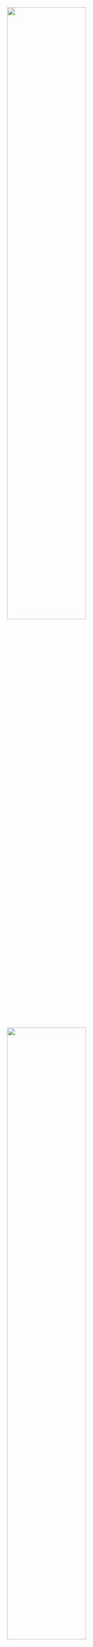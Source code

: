 <div align="center">
  <img width="60%" src="https://raw.githubusercontent.com/wesleydmscn/fcc-coding-interview-prep/main/.github/logo-white.svg?raw=true#gh-dark-mode-only">
  <img width="60%" src="https://raw.githubusercontent.com/wesleydmscn/fcc-coding-interview-prep/main/.github/logo-dark.svg?raw=true#gh-light-mode-only">
  <p align="center">Solutions for freeCodeCamp Coding Interview Prep.</p>
  <p align="center">
    <a href="#about">About</a> · 
    <a href="#algorithms">Algorithms</a> · 
    <a href="#data-structures">Data Structures</a> · 
    <a href="#rosetta-code">Rosetta Code</a> · 
    <a href="#take-home-projects">Take Home Projects</a> · 
    <a href="./LICENSE">License</a>
  </p>
</div>

## About
In this repository you will find only my solutions for all these exercises. 
It's not the best way to do it or the best option to base it on, 
it's just the way I managed to solve them.

## Algorithms
These free programming exercises will teach you about some common algorithms
that you will likely encounter in real life. They are a great opportunity to improve your logic
and programming skills.
These algorithms are frequently used in job interviews to test a candidate's skills. [fcc]

| Exercises (Column 1)                                                         | Exercises (Column 2)     |
| ---------------------------------------------------------------------------- | ------------------------ |
| [Find the Symmetric Difference](algorithms/find-the-symmetric-difference.js) | Implement Selection Sort |
| [Inventory Update](algorithms/inventory-update.js)                           | Implement Insertion Sort |
| No Repeats Please                                                            | Implement Quick Sort     |
| Pairwise                                                                     | Implement Merge Sort     |
| Implement Bubble Sort                                                        | Implement Binary Search  |

## Data Structures
There are a total of 46 contents, so that this readme file is not too long,
I will separate this section in a table and in a separate file for better organization of the contents.

[**Click here to access the Data Structures content** 😄](data-structures.md)

## Rosetta Code
There are a total of 160 exercises and so that the readme file is not too long,
I will separate this section into a table and a separate file for better organization of the content.

[**Click here to access the Rosetta Code exercises** 😄](rosetta-code.md)

## Take Home Projects
Programming interviews have always been stressful. Job applicants are sometimes given a take home project
to be completed outside of the interview. These types of interviews usually require a lot of work,
but they're a great way for employers to see how you might perform on the job. [fcc]

| Projects (Column 1)                     | Projects (Column 2)                                  |
| --------------------------------------- | ---------------------------------------------------- |
| Show the Local Weather                  | P2P Video Chat Application                           |
| Build a Wikipedia Viewer                | Show National Contiguity with a Force Directed Graph |
| Use the Twitch JSON API                 | Map Data Across the Globe                            |
| Build an Image Search Abstraction Layer | Manage a Book Trading Club                           |
| Build a Tic Tac Toe Game                | Build a Pinterest Clone                              |
| Build a Simon Game                      | Build a Nightlife Coordination App                   |
| Build a freeCodeCamp Forum Homepage     | Chart the Stock Market                               |
| Build a Recipe Box                      | Build a Voting App                                   |
| Build the Game of Life                  | Build a Pong Game                                    |
| Build a Roguelike Dungeon Crawler Game  | Build a Light-Bright App                             |

---